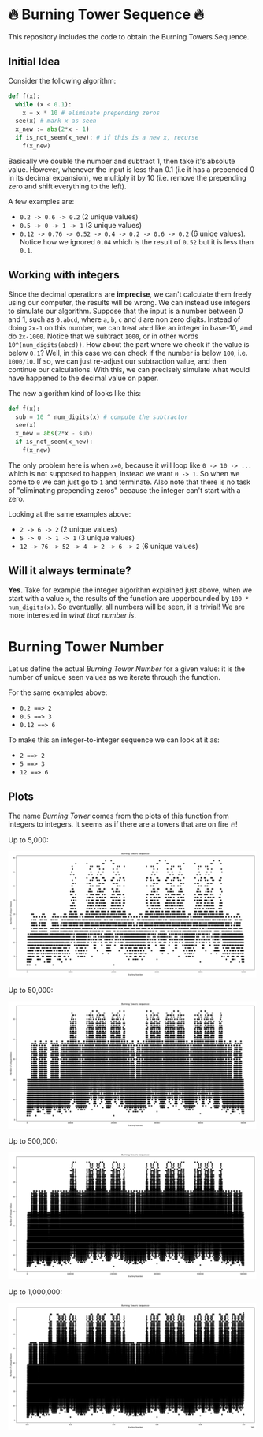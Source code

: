 # 🔥 Burning Tower Sequence 🔥
This repository includes the code to obtain the Burning Towers Sequence.

## Initial Idea
Consider the following algorithm:
```python
def f(x):
  while (x < 0.1):
    x = x * 10 # eliminate prepending zeros
  see(x) # mark x as seen
  x_new := abs(2*x - 1) 
  if is_not_seen(x_new): # if this is a new x, recurse
    f(x_new)
```

Basically we double the number and subtract 1, then take it's absolute value. However, whenever the input is less than 0.1 (i.e it has a prepended 0 in its decimal expansion), we multiply it by 10 (i.e. remove the prepending zero and shift everything to the left). 

A few examples are:
- `0.2 -> 0.6 -> 0.2` (2 unique values)
- `0.5 -> 0 -> 1 -> 1` (3 unique values)
- `0.12 -> 0.76 -> 0.52 -> 0.4 -> 0.2 -> 0.6 -> 0.2` (6 uniqe values). Notice how we ignored `0.04` which is the result of `0.52` but it is less than `0.1`.

## Working with integers
Since the decimal operations are **imprecise**, we can't calculate them freely using our computer, the results will be wrong. We can instead use integers to simulate our algorithm. Suppose that the input is a number between 0 and 1, such as `0.abcd`, where `a`, `b`, `c` and `d` are non zero digits. Instead of doing `2x-1` on this number, we can treat `abcd` like an integer in base-10, and do `2x-1000`. Notice that we subtract `1000`, or in other words `10^(num_digits(abcd))`. How about the part where we check if the value is below `0.1`? Well, in this case we can check if the number is below `100`, i.e. `1000/10`. If so, we can just re-adjust our subtraction value, and then continue our calculations. With this, we can precisely simulate what would have happened to the decimal value on paper.

The new algorithm kind of looks like this:
```python
def f(x):
  sub = 10 ^ num_digits(x) # compute the subtractor 
  see(x)
  x_new = abs(2*x - sub)
  if is_not_seen(x_new):
    f(x_new)
```

The only problem here is when `x=0`, because it will loop like `0 -> 10 -> ...` which is not supposed to happen, instead we want `0 -> 1`. So when we come to `0` we can just go to `1` and terminate. Also note that there is no task of "eliminating prepending zeros" because the integer can't start with a zero.

Looking at the same examples above:
- `2 -> 6 -> 2` (2 unique values)
- `5 -> 0 -> 1 -> 1` (3 unique values)
- `12 -> 76 -> 52 -> 4 -> 2 -> 6 -> 2` (6 unique values)


## Will it always terminate?
**Yes.** Take for example the integer algorithm explained just above, when we start with a value `x`, the results of the function are upperbounded by `100 * num_digits(x)`. So eventually, all numbers will be seen, it is trivial! We are more interested in _what that number is_.

# Burning Tower Number
Let us define the actual _Burning Tower Number_ for a given value: it is the number of unique seen values as we iterate through the function. 

For the same examples above:
- `0.2 ==> 2`
- `0.5 ==> 3`
- `0.12 ==> 6`

To make this an integer-to-integer sequence we can look at it as:
- `2 ==> 2` 
- `5 ==> 3`
- `12 ==> 6`

## Plots
The name _Burning Tower_ comes from the plots of this function from integers to integers. It seems as if there are a towers that are on fire 🔥!

Up to 5,000:

![1](img/upto5000.png) 

Up to 50,000:

![2](img/upto50000.png) 

Up to 500,000:

![3](img/upto500000.png) 

Up to 1,000,000:

![4](img/upto1000000.png) 